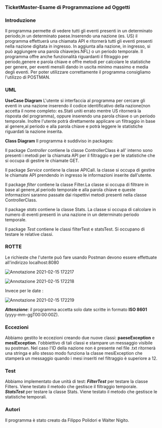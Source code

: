  ### TicketMaster-Esame di Programmazione ad Oggetti
 ### Introduzione
Il programma permette di vedere tutti gli eventi presenti in un determinato periodo,in un determinato paese.Inserendo una nazione (es. US) il programma effettuerà una chiamata API
e ritornerà tutti gli eventi presenti nella nazione digitata in ingresso. In aggiunta alla nazione, in ingresso, si può aggiungere una parola chiave(es.NFL) o un periodo temporale. Il programma offre anche funzionalità riguardanti il fitraggio per periodo,genere e parola chiave e offre metodi per calcolare le statistiche per genere, per eventi mensili dando in uscita minimo massimo e media degli eventi. Per poter utilizzare correttamente il programma consigliamo l'utilizzo di POSTMAN. 
### UML
**UseCase Diagram**
L'utente si interfaccia al programma per cercare gli eventi in una nazione inserendo il codice identificativo della nazione(non accetta il nome completo: es.Stati uniti errato mentre US ritornerà la risposta del programma), oppure inserendo una parola chiave o un periodo temporale. Inoltre l'utente potrà direttamente applicare un filtraggio in base al genere,al periodo e alla parola chiave e potrà leggere le statistiche riguardati la nazione inserita.

 **Class Diagram**
Il programma è suddiviso in packages:

Il package _Controller_ contiene la classe ControllerClass è all' interno sono presenti i metodi per la chiamata API per il filtraggio e per le statistiche che si occupa di gestire le chiamate GET.

Il package _Service_ contiene la classe APICall. la classe si occupa di gestire le chiamate API prendendo in ingresso le informazioni inserite dall'utente.

Il package _filter_ contiene la classe Filter.La classe si occupa di filtrare in base al genere,al periodo temporale e alla parola chiave e queste informazioni saranno passate dai rispettivi metodi presenti nella classe ControllerClass.

Il package _stats_ contiene la classe Stats. La classe si occupa di calcolare in numero di eventi presenti in una nazione in un determinato periodo temporale.

Il package _Test_ contiene le classi filterTest e statsTest. Si occupano di testare le relative classi.

### ROTTE
Le richieste che l'utente può fare usando Postman devono essere effettuate all'indirizzo localhost:8080

![Annotazione 2021-02-15 172217](https://user-images.githubusercontent.com/75211109/107972892-c7b11600-6fb4-11eb-9847-20678c84a314.png)



![Annotazione 2021-02-15 172218](https://user-images.githubusercontent.com/75211109/108036161-28356700-7038-11eb-9c2f-118913124872.png)



Invece per le date :


![Annotazione 2021-02-15 172219](https://user-images.githubusercontent.com/75211109/107977188-0053ee00-6fbb-11eb-89b4-b1cca7112480.png)

**_Attenzione_**: il programma accetta solo date scritte in formato **ISO 8601** (yyyy-mm-ggT00:00:00Z).



### Eccezioni
Abbiamo gestito le eccezioni creando due nuove classi: **paeseException** e **mesiException**.
l'obbiettivo di tali classi e stampare un messaggio visibile su postman. Nel caso l'ID della nazione non è presente nel file .txt ritornerà una stringa e allo stesso modo funziona la classe mesiException che stamperà un messaggio quando i mesi inseriti nel filtraggio è superiore a 12. 


### Test
Abbiamo implementato due unità di test:
**_FilterTest_** per testare la classe Filters. Viene testato il metodo che gestisce il filtraggio temporale.
_**StatsTest**_ per testare la classe Stats. Viene testato il metodo che gestisce le statistiche temporali.


### Autori
Il programma è stato creato da Filippo Polidori e Walter Nigito.
